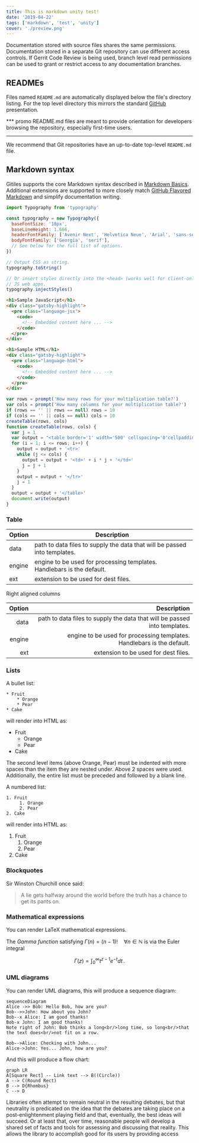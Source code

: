 ```yaml
---
title: This is markdown unity test!
date: '2019-04-22'
tags: ['markdown', 'test', 'unity']
cover: './preview.png'
---
```


Documentation stored with source files shares the same permissions.
Documentation stored in a separate Git repository can use different
access controls. If Gerrit Code Review is being used, branch level
read permissions can be used to grant or restrict access to any
documentation branches.

## READMEs

Files named `README.md` are automatically displayed below the file's
directory listing. For the top level directory this mirrors the
standard [GitHub](https://github.com/) presentation.

\*\*\* promo
README.md files are meant to provide orientation for developers
browsing the repository, especially first-time users.

---

We recommend that Git repositories have an up-to-date top-level
`README.md` file.

## Markdown syntax

Gitiles supports the core Markdown syntax described in
[Markdown Basics]. Additional extensions are supported
to more closely match [GitHub Flavored Markdown] and
simplify documentation writing.

[markdown basics]: http://daringfireball.net/projects/markdown/basics
[github flavored markdown]: https://help.github.com/articles/github-flavored-markdown/

```js
import Typography from 'typography'

const typography = new Typography({
  baseFontSize: '18px',
  baseLineHeight: 1.666,
  headerFontFamily: ['Avenir Next', 'Helvetica Neue', 'Arial', 'sans-serif'],
  bodyFontFamily: ['Georgia', 'serif'],
  // See below for the full list of options.
})

// Output CSS as string.
typography.toString()

// Or insert styles directly into the <head> (works well for client-only
// JS web apps.
typography.injectStyles()
```

```html
<h1>Sample JavaScript</h1>
<div class="gatsby-highlight">
  <pre class="language-jsx">
    <code>
      <!-- Embedded content here ... -->
    </code>
  </pre>
</div>

<h1>Sample HTML</h1>
<div class="gatsby-highlight">
  <pre class="language-html">
    <code>
      <!-- Embedded content here ... -->
    </code>
  </pre>
</div>
```

```js
var rows = prompt('How many rows for your multiplication table?')
var cols = prompt('How many columns for your multiplication table?')
if (rows == '' || rows == null) rows = 10
if (cols == '' || cols == null) cols = 10
createTable(rows, cols)
function createTable(rows, cols) {
  var j = 1
  var output = "<table border='1' width='500' cellspacing='0'cellpadding='5'>"
  for (i = 1; i <= rows; i++) {
    output = output + '<tr>'
    while (j <= cols) {
      output = output + '<td>' + i * j + '</td>'
      j = j + 1
    }
    output = output + '</tr>'
    j = 1
  }
  output = output + '</table>'
  document.write(output)
}
```

### Table

| Option | Description                                                               |
| ------ | ------------------------------------------------------------------------- |
| data   | path to data files to supply the data that will be passed into templates. |
| engine | engine to be used for processing templates. Handlebars is the default.    |
| ext    | extension to be used for dest files.                                      |

Right aligned columns

| Option |                                                               Description |
| -----: | ------------------------------------------------------------------------: |
|   data | path to data files to supply the data that will be passed into templates. |
| engine |    engine to be used for processing templates. Handlebars is the default. |
|    ext |                                      extension to be used for dest files. |

### Lists

A bullet list:

```
* Fruit
    * Orange
    * Pear
* Cake
```

will render into HTML as:

- Fruit
  - Orange
  - Pear
- Cake

The second level items (above Orange, Pear) must be indented with more
spaces than the item they are nested under. Above 2 spaces were used.
Additionally, the entire list must be preceded and followed by a blank
line.

A numbered list:

```
1. Fruit
     1. Orange
     2. Pear
2. Cake
```

will render into HTML as:

1. Fruit
   1. Orange
   2. Pear
2. Cake

### Blockquotes

Sir Winston Churchill once said:

> A lie gets halfway around the world before the truth has a
> chance to get its pants on.

### Mathematical expressions

You can render LaTeX mathematical expressions.

The _Gamma function_ satisfying $\Gamma(n) = (n-1)!\quad\forall n\in\mathbb N$ is via the Euler integral

$$
\Gamma(z) = \int_0^\infty t^{z-1}e^{-t}dt\,.
$$

### UML diagrams

You can render UML diagrams, this will produce a sequence diagram:

```mermaid
sequenceDiagram
Alice ->> Bob: Hello Bob, how are you?
Bob-->>John: How about you John?
Bob--x Alice: I am good thanks!
Bob-x John: I am good thanks!
Note right of John: Bob thinks a long<br/>long time, so long<br/>that the text does<br/>not fit on a row.

Bob-->Alice: Checking with John...
Alice->John: Yes... John, how are you?
```

And this will produce a flow chart:

```mermaid
graph LR
A[Square Rect] -- Link text --> B((Circle))
A --> C(Round Rect)
B --> D{Rhombus}
C --> D
```

Libraries often attempt to remain neutral in the resulting debates, but that neutrality is predicated on the idea that the debates are taking place on a post-enlightenment playing field and that, eventually, the best ideas will succeed. Or at least that, over time, reasonable people will develop a shared set of facts and tools for assessing and discussing that reality. This allows the library to accomplish good for its users by providing access

